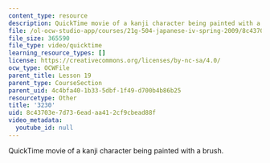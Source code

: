 ```yaml
---
content_type: resource
description: QuickTime movie of a kanji character being painted with a brush.
file: /ol-ocw-studio-app/courses/21g-504-japanese-iv-spring-2009/8c43703e7d736eadaa412cf9cbead88f_3230.mov
file_size: 365590
file_type: video/quicktime
learning_resource_types: []
license: https://creativecommons.org/licenses/by-nc-sa/4.0/
ocw_type: OCWFile
parent_title: Lesson 19
parent_type: CourseSection
parent_uid: 4c4bfa40-1b33-5dbf-1f49-d700b4b86b25
resourcetype: Other
title: '3230'
uid: 8c43703e-7d73-6ead-aa41-2cf9cbead88f
video_metadata:
  youtube_id: null
---
```

QuickTime movie of a kanji character being painted with a brush.